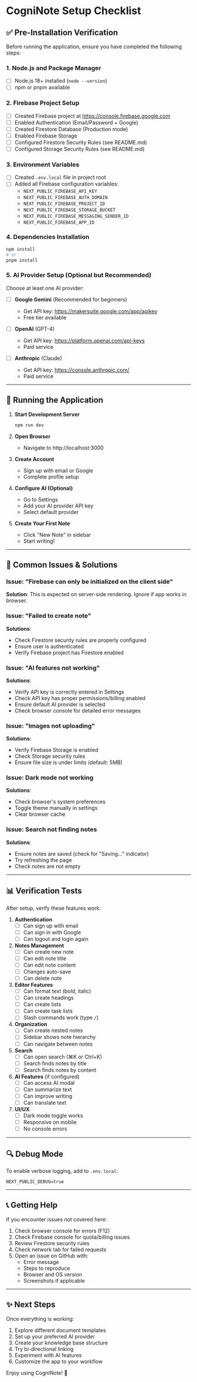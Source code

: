 # CogniNote Setup Checklist

## ✅ Pre-Installation Verification

Before running the application, ensure you have completed the following steps:

### 1. Node.js and Package Manager
- [ ] Node.js 18+ installed (`node --version`)
- [ ] npm or pnpm available

### 2. Firebase Project Setup
- [ ] Created Firebase project at https://console.firebase.google.com
- [ ] Enabled Authentication (Email/Password + Google)
- [ ] Created Firestore Database (Production mode)
- [ ] Enabled Firebase Storage
- [ ] Configured Firestore Security Rules (see README.md)
- [ ] Configured Storage Security Rules (see README.md)

### 3. Environment Variables
- [ ] Created `.env.local` file in project root
- [ ] Added all Firebase configuration variables:
  - `NEXT_PUBLIC_FIREBASE_API_KEY`
  - `NEXT_PUBLIC_FIREBASE_AUTH_DOMAIN`
  - `NEXT_PUBLIC_FIREBASE_PROJECT_ID`
  - `NEXT_PUBLIC_FIREBASE_STORAGE_BUCKET`
  - `NEXT_PUBLIC_FIREBASE_MESSAGING_SENDER_ID`
  - `NEXT_PUBLIC_FIREBASE_APP_ID`

### 4. Dependencies Installation
```bash
npm install
# or
pnpm install
```

### 5. AI Provider Setup (Optional but Recommended)
Choose at least one AI provider:

- [ ] **Google Gemini** (Recommended for beginners)
  - Get API key: https://makersuite.google.com/app/apikey
  - Free tier available
  
- [ ] **OpenAI** (GPT-4)
  - Get API key: https://platform.openai.com/api-keys
  - Paid service
  
- [ ] **Anthropic** (Claude)
  - Get API key: https://console.anthropic.com/
  - Paid service

---

## 🚀 Running the Application

1. **Start Development Server**
   ```bash
   npm run dev
   ```

2. **Open Browser**
   - Navigate to http://localhost:3000

3. **Create Account**
   - Sign up with email or Google
   - Complete profile setup

4. **Configure AI (Optional)**
   - Go to Settings
   - Add your AI provider API key
   - Select default provider

5. **Create Your First Note**
   - Click "New Note" in sidebar
   - Start writing!

---

## 🐛 Common Issues & Solutions

### Issue: "Firebase can only be initialized on the client side"
**Solution**: This is expected on server-side rendering. Ignore if app works in browser.

### Issue: "Failed to create note"
**Solutions**:
- Check Firestore security rules are properly configured
- Ensure user is authenticated
- Verify Firebase project has Firestore enabled

### Issue: "AI features not working"
**Solutions**:
- Verify API key is correctly entered in Settings
- Check API key has proper permissions/billing enabled
- Ensure default AI provider is selected
- Check browser console for detailed error messages

### Issue: "Images not uploading"
**Solutions**:
- Verify Firebase Storage is enabled
- Check Storage security rules
- Ensure file size is under limits (default: 5MB)

### Issue: Dark mode not working
**Solutions**:
- Check browser's system preferences
- Toggle theme manually in settings
- Clear browser cache

### Issue: Search not finding notes
**Solutions**:
- Ensure notes are saved (check for "Saving..." indicator)
- Try refreshing the page
- Check notes are not empty

---

## 📊 Verification Tests

After setup, verify these features work:

1. **Authentication**
   - [ ] Can sign up with email
   - [ ] Can sign in with Google
   - [ ] Can logout and login again

2. **Notes Management**
   - [ ] Can create new note
   - [ ] Can edit note title
   - [ ] Can edit note content
   - [ ] Changes auto-save
   - [ ] Can delete note

3. **Editor Features**
   - [ ] Can format text (bold, italic)
   - [ ] Can create headings
   - [ ] Can create lists
   - [ ] Can create task lists
   - [ ] Slash commands work (type `/`)

4. **Organization**
   - [ ] Can create nested notes
   - [ ] Sidebar shows note hierarchy
   - [ ] Can navigate between notes

5. **Search**
   - [ ] Can open search (⌘K or Ctrl+K)
   - [ ] Search finds notes by title
   - [ ] Search finds notes by content

6. **AI Features** (if configured)
   - [ ] Can access AI modal
   - [ ] Can summarize text
   - [ ] Can improve writing
   - [ ] Can translate text

7. **UI/UX**
   - [ ] Dark mode toggle works
   - [ ] Responsive on mobile
   - [ ] No console errors

---

## 🔍 Debug Mode

To enable verbose logging, add to `.env.local`:
```env
NEXT_PUBLIC_DEBUG=true
```

---

## 📞 Getting Help

If you encounter issues not covered here:

1. Check browser console for errors (F12)
2. Check Firebase console for quota/billing issues
3. Review Firestore security rules
4. Check network tab for failed requests
5. Open an issue on GitHub with:
   - Error message
   - Steps to reproduce
   - Browser and OS version
   - Screenshots if applicable

---

## ✨ Next Steps

Once everything is working:

1. Explore different document templates
2. Set up your preferred AI provider
3. Create your knowledge base structure
4. Try bi-directional linking
5. Experiment with AI features
6. Customize the app to your workflow

Enjoy using CogniNote! 🎉
